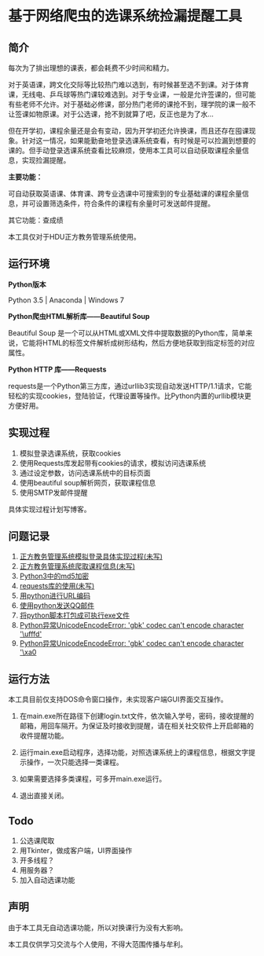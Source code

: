 # 基于网络爬虫的选课系统捡漏提醒工具

## 简介

每次为了排出理想的课表，都会耗费不少时间和精力。

对于英语课，跨文化交际等比较热门难以选到，有时候甚至选不到课。对于体育课，无线电、乒乓球等热门课较难选到。对于专业课，一般是允许签课的，但可能有些老师不允许。对于基础必修课，部分热门老师的课抢不到，理学院的课一般不让签课如物原课。对于公选课，抢不到就算了吧，反正也是为了水...

但在开学初，课程余量还是会有变动，因为开学初还允许换课，而且还存在囤课现象。针对这一情况，如果能勤奋地登录选课系统查看，有时候是可以捡漏到想要的课的。但手动登录选课系统查看比较麻烦，使用本工具可以自动获取课程余量信息，实现捡漏提醒。

**主要功能：**

可自动获取英语课、体育课、跨专业选课中可搜索到的专业基础课的课程余量信息，并可设置筛选条件，符合条件的课程有余量时可发送邮件提醒。

其它功能：查成绩

本工具仅对于HDU正方教务管理系统使用。

## 运行环境

**Python版本**

Python 3.5 | Anaconda | Windows 7

**Python爬虫HTML解析库——Beautiful Soup**

Beautiful Soup 是一个可以从HTML或XML文件中提取数据的Python库，简单来说，它能将HTML的标签文件解析成树形结构，然后方便地获取到指定标签的对应属性。

**Python HTTP 库——Requests**

requests是一个Python第三方库，通过urllib3实现自动发送HTTP/1.1请求，它能轻松的实现cookies，登陆验证，代理设置等操作。比Python内置的urllib模块更方便好用。

## 实现过程

1. 模拟登录选课系统，获取cookies
2. 使用Requests库发起带有cookies的请求，模拟访问选课系统
3. 通过设定参数，访问选课系统中的目标页面
4. 使用beautiful soup解析网页，获取课程信息
5. 使用SMTP发邮件提醒

具体实现过程计划写博客。

## 问题记录

1. [正方教务管理系统模拟登录具体实现过程(未写)]()
2. [正方教务管理系统爬取课程信息(未写)]()
3. [Python3中的md5加密](https://blog.csdn.net/qq_38607035/article/details/82591931)
4. [requests库的使用(未写)]()
5. [用python进行URL编码](https://blog.csdn.net/qq_38607035/article/details/82594822)
6. [使用python发送QQ邮件](https://blog.csdn.net/qq_38607035/article/details/82594695)
7. [将python脚本打包成可执行exe文件](https://blog.csdn.net/qq_38607035/article/details/82592602)
8. [Python异常UnicodeEncodeError: 'gbk' codec can't encode character '\ufffd'](https://blog.csdn.net/qq_38607035/article/details/82595032)
9. [Python异常UnicodeEncodeError: 'gbk' codec can't encode character '\xa0](https://blog.csdn.net/qq_38607035/article/details/82595170)

## 运行方法

本工具目前仅支持DOS命令窗口操作，未实现客户端GUI界面交互操作。

1. 在main.exe所在路径下创建login.txt文件，依次输入学号，密码，接收提醒的邮箱，用回车隔开。为保证及时接收到提醒，请在相关社交软件上开启邮箱的收件提醒功能。

2. 运行main.exe启动程序，选择功能，对照选课系统上的课程信息，根据文字提示操作，一次只能选择一类课程。
3. 如果需要选择多类课程，可多开main.exe运行。
4. 退出直接关闭。

## Todo

1. 公选课爬取
2. 用Tkinter，做成客户端，UI界面操作
3. 开多线程？
4. 用服务器？
5. 加入自动选课功能

## 声明

由于本工具无自动选课功能，所以对换课行为没有大影响。

本工具仅供学习交流与个人使用，不得大范围传播与牟利。